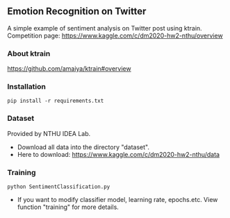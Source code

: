 ## Emotion Recognition on Twitter
A simple example of sentiment analysis on Twitter post using ktrain. 
Competition page:
https://www.kaggle.com/c/dm2020-hw2-nthu/overview

### About ktrain
https://github.com/amaiya/ktrain#overview

### Installation
```git clone https://github.com/cheng128/EmotionRecognition.git
pip install -r requirements.txt
```

### Dataset
Provided by NTHU IDEA Lab.
 - Download all data into the directory "dataset".
 - Here to download: 
 https://www.kaggle.com/c/dm2020-hw2-nthu/data

### Training
` python SentimentClassification.py `
 - If you want to modify classifier model, learning rate, epochs.etc.  View function "training" for more details. 
